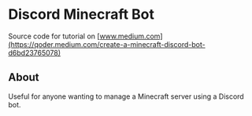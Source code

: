 # Discord Minecraft Bot

Source code for tutorial on [www.medium.com](https://qoder.medium.com/create-a-minecraft-discord-bot-d6bd23765078)

## About

Useful for anyone wanting to manage a Minecraft server using a Discord bot.

